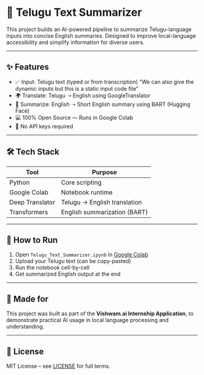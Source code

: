 # 🧠 Telugu Text Summarizer

This project builds an AI-powered pipeline to summarize Telugu-language inputs into concise English summaries. Designed to improve local-language accessibility and simplify information for diverse users.

---

## ✨ Features

- ✅ Input: Telugu text (typed or from transcription) "We can also give the dynamic inputs but this is a static input code file"
- 🌍 Translate: Telugu ➝ English using GoogleTranslator
- 🧠 Summarize: English ➝ Short English summary using BART (Hugging Face)
- 💻 100% Open Source — Runs in Google Colab
- 🔐 No API keys required

---

## 🛠️ Tech Stack

| Tool           | Purpose                      |
|----------------|------------------------------|
| Python         | Core scripting                |
| Google Colab   | Notebook runtime              |
| Deep Translator| Telugu → English translation |
| Transformers   | English summarization (BART) |

---

## 🚀 How to Run

1. Open `Telugu_Text_Summarizer.ipynb` in [Google Colab](https://colab.research.google.com/)
2. Upload your Telugu text (can be copy-pasted)
3. Run the notebook cell-by-cell
4. Get summarized English output at the end

---

## 📍 Made for

This project was built as part of the **Vishwam.ai Internship Application**, to demonstrate practical AI usage in local language processing and understanding.

---

## 📄 License

MIT License – see [LICENSE](./LICENSE) for full terms.

